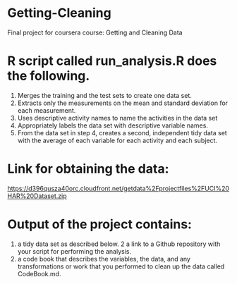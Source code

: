 # Getting-Cleaning
Final project for coursera course: Getting and Cleaning Data

# R script called run_analysis.R does the following.
1. Merges the training and the test sets to create one data set.
2. Extracts only the measurements on the mean and standard deviation for each measurement.
3. Uses descriptive activity names to name the activities in the data set
4. Appropriately labels the data set with descriptive variable names.
5. From the data set in step 4, creates a second, independent tidy data set with the average of each variable for each activity and each subject.

# Link for obtaining the data:
https://d396qusza40orc.cloudfront.net/getdata%2Fprojectfiles%2FUCI%20HAR%20Dataset.zip

# Output of the project contains:
1. a tidy data set as described below. 
2  a link to a Github repository with your script for performing the analysis.
3. a code book that describes the variables, the data, and any transformations or work that you performed to clean up the data called CodeBook.md.
